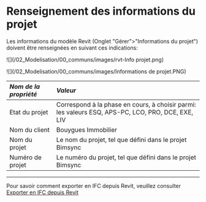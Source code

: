 # Renseignement des informations du projet

Les informations du modèle Revit \(Onglet "Gérer"&gt;"Informations du projet"\) doivent être renseignées en suivant ces indications:

![](/02_Modelisation/00_communs/images/rvt-Info projet.png)

![](/02_Modelisation/00_communs/images/Informations de projet.PNG)

| _Nom de la propriété_ | _Valeur_ |
| :--- | :--- |
| Etat du projet | Correspond à la phase en cours, à choisir parmi: les valeurs ESQ, APS-PC, LCO, PRO, DCE, EXE, LIV |
| Nom du client | Bouygues Immobilier |
| Nom du projet | Le nom du projet, tel que défini dans le projet Bimsync |
| Numéro de projet | Le numéro du projet, tel que défini dans le projet Bimsync |

---

Pour savoir comment exporter en IFC depuis Revit, veuillez consulter [Exporter en IFC depuis Revit](/02_Modelisation/00_communs/export-rvt.md#revit2ifc)

